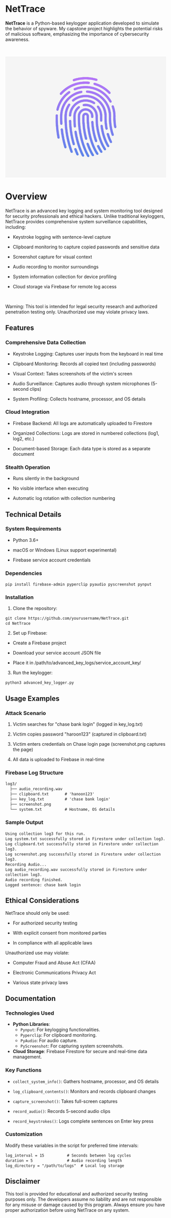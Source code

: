 # NetTrace

**NetTrace** is a Python-based keylogger application developed to simulate the behavior of spyware. My capstone project highlights the potential risks of malicious software, emphasizing the importance of cybersecurity awareness.

<br>

![AltText](nettrace.webp)

# Overview

NetTrace is an advanced key logging and system monitoring tool designed for security professionals and ethical hackers. Unlike traditional keyloggers, NetTrace provides comprehensive system surveillance capabilities, including:

- Keystroke logging with sentence-level capture

- Clipboard monitoring to capture copied passwords and sensitive data

- Screenshot capture for visual context

- Audio recording to monitor surroundings

- System information collection for device profiling

- Cloud storage via Firebase for remote log access

<br>

Warning: This tool is intended for legal security research and authorized penetration testing only. Unauthorized use may violate privacy laws.

## Features
### Comprehensive Data Collection

- Keystroke Logging: Captures user inputs from the keyboard in real time

- Clipboard Monitoring: Records all copied text (including passwords)

- Visual Context: Takes screenshots of the victim's screen

- Audio Surveillance:  Captures audio through system microphones (5-second clips)

- System Profiling: Collects hostname, processor, and OS details

### Cloud Integration

- Firebase Backend: All logs are automatically uploaded to Firestore

- Organized Collections: Logs are stored in numbered collections (log1, log2, etc.)

- Document-based Storage: Each data type is stored as a separate document

### Stealth Operation

- Runs silently in the background

- No visible interface when executing

- Automatic log rotation with collection numbering

## Technical Details
### System Requirements

- Python 3.6+

- macOS or Windows (Linux support experimental)

- Firebase service account credentials

### Dependencies
```
pip install firebase-admin pyperclip pyaudio pyscreenshot pynput
```

### Installation
1. Clone the repository:
```
git clone https://github.com/yourusername/NetTrace.git
cd NetTrace
```

2. Set up Firebase:

- Create a Firebase project

- Download your service account JSON file

- Place it in /path/to/advanced_key_logs/service_account_key/

3. Run the keylogger:
```
python3 advanced_key_logger.py
```

## Usage Examples
### Attack Scenario

1. Victim searches for "chase bank login" (logged in key_log.txt)

2. Victim copies password "haroon123" (captured in clipboard.txt)

3. Victim enters credentials on Chase login page (screenshot.png captures the page)

4. All data is uploaded to Firebase in real-time

### Firebase Log Structure
```
log3/
  ├── audio_recording.wav
  ├── clipboard.txt       # 'hanoon123'
  ├── key_log.txt         # 'chase bank login'
  ├── screenshot.png
  └── system.txt          # Hostname, OS details
```

### Sample Output
```
Using collection log3 for this run.
Log system.txt successfully stored in Firestore under collection log3.
Log clipboard.txt successfully stored in Firestore under collection log3.
Log screenshot.png successfully stored in Firestore under collection log3.
Recording Audio...
Log audio_recording.wav successfully stored in Firestore under collection log3.
Audio recording finished.
Logged sentence: chase bank login
```

## Ethical Considerations

NetTrace should only be used:

- For authorized security testing

- With explicit consent from monitored parties

- In compliance with all applicable laws

Unauthorized use may violate:

- Computer Fraud and Abuse Act (CFAA)

- Electronic Communications Privacy Act

- Various state privacy laws

## Documentation

### Technologies Used
- **Python Libraries**:
  - `Pynput`: For keylogging functionalities.
  - `Pyperclip`: For clipboard monitoring.
  - `PyAudio`: For audio capture.
  - `PyScreenshot`: For capturing system screenshots.
- **Cloud Storage**: Firebase Firestore for secure and real-time data management.

### Key Functions
- `collect_system_info()`: Gathers hostname, processor, and OS details

- `log_clipboard_contents()`: Monitors and records clipboard changes

- `capture_screenshot()`: Takes full-screen captures

- `record_audio()`: Records 5-second audio clips

- `record_keystrokes()`: Logs complete sentences on Enter key press

### Customization
Modify these variables in the script for preferred time intervals:
```
log_interval = 15          # Seconds between log cycles
duration = 5               # Audio recording length
log_directory = "/path/to/logs"  # Local log storage
```

## Disclaimer

This tool is provided for educational and authorized security testing purposes only. The developers assume no liability and are not responsible for any misuse or damage caused by this program. Always ensure you have proper authorization before using NetTrace on any system.






